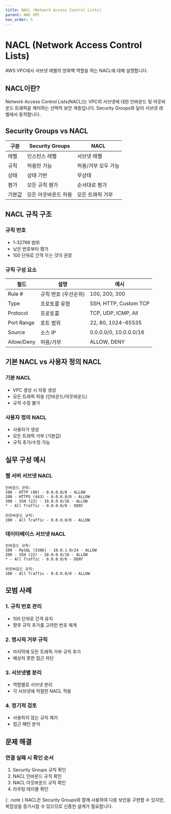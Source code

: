 ```yaml
---
title: NACL (Network Access Control Lists)
parent: AWS VPC
nav_order: 5
---
```


# NACL (Network Access Control Lists)

AWS VPC에서 서브넷 레벨의 방화벽 역할을 하는 NACL에 대해 설명합니다.

## NACL이란?

Network Access Control Lists(NACL)는 VPC의 서브넷에 대한 인바운드 및 아웃바운드 트래픽을 제어하는 선택적 보안 계층입니다. Security Groups와 달리 서브넷 레벨에서 동작합니다.

## Security Groups vs NACL

| 구분 | Security Groups | NACL |
|------|----------------|------|
| 레벨 | 인스턴스 레벨 | 서브넷 레벨 |
| 규칙 | 허용만 가능 | 허용/거부 모두 가능 |
| 상태 | 상태 기반 | 무상태 |
| 평가 | 모든 규칙 평가 | 순서대로 평가 |
| 기본값 | 모든 아웃바운드 허용 | 모든 트래픽 거부 |

## NACL 규칙 구조

### 규칙 번호
- 1-32766 범위
- 낮은 번호부터 평가
- 100 단위로 간격 두는 것이 권장

### 규칙 구성 요소
| 필드 | 설명 | 예시 |
|------|------|------|
| Rule # | 규칙 번호 (우선순위) | 100, 200, 300 |
| Type | 프로토콜 유형 | SSH, HTTP, Custom TCP |
| Protocol | 프로토콜 | TCP, UDP, ICMP, All |
| Port Range | 포트 범위 | 22, 80, 1024-65535 |
| Source | 소스 IP | 0.0.0.0/0, 10.0.0.0/16 |
| Allow/Deny | 허용/거부 | ALLOW, DENY |

## 기본 NACL vs 사용자 정의 NACL

### 기본 NACL
- VPC 생성 시 자동 생성
- 모든 트래픽 허용 (인바운드/아웃바운드)
- 규칙 수정 불가

### 사용자 정의 NACL
- 사용자가 생성
- 모든 트래픽 거부 (기본값)
- 규칙 추가/수정 가능

## 실무 구성 예시

### 웹 서버 서브넷 NACL
```
인바운드 규칙:
100 - HTTP (80) - 0.0.0.0/0 - ALLOW
200 - HTTPS (443) - 0.0.0.0/0 - ALLOW
300 - SSH (22) - 10.0.0.0/16 - ALLOW
* - All Traffic - 0.0.0.0/0 - DENY

아웃바운드 규칙:
100 - All Traffic - 0.0.0.0/0 - ALLOW
```

### 데이터베이스 서브넷 NACL
```
인바운드 규칙:
100 - MySQL (3306) - 10.0.1.0/24 - ALLOW
200 - SSH (22) - 10.0.0.0/16 - ALLOW
* - All Traffic - 0.0.0.0/0 - DENY

아웃바운드 규칙:
100 - All Traffic - 0.0.0.0/0 - ALLOW
```

## 모범 사례

### 1. 규칙 번호 관리
- 100 단위로 간격 유지
- 향후 규칙 추가를 고려한 번호 체계

### 2. 명시적 거부 규칙
- 마지막에 모든 트래픽 거부 규칙 추가
- 예상치 못한 접근 차단

### 3. 서브넷별 분리
- 역할별로 서브넷 분리
- 각 서브넷에 적절한 NACL 적용

### 4. 정기적 검토
- 사용하지 않는 규칙 제거
- 접근 패턴 분석

## 문제 해결

### 연결 실패 시 확인 순서
1. Security Groups 규칙 확인
2. NACL 인바운드 규칙 확인
3. NACL 아웃바운드 규칙 확인
4. 라우팅 테이블 확인

{: .note }
NACL은 Security Groups와 함께 사용하여 다층 보안을 구현할 수 있지만, 복잡성을 증가시킬 수 있으므로 신중한 설계가 필요합니다. 